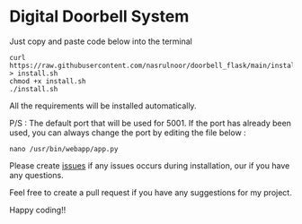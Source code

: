 # Digital Doorbell System
Just copy and paste code below into the terminal
```
curl https://raw.githubusercontent.com/nasrulnoor/doorbell_flask/main/install.sh > install.sh 
chmod +x install.sh
./install.sh
```
All the requirements will be installed automatically.

P/S : The default port that will be used for 5001. If the port has already been used, you can always change the port by editing the file below :
```
nano /usr/bin/webapp/app.py
```
Please create <a href=https://github.com/nasrulnoor/doorbell_flask/issues>issues</a>  if any issues occurs during installation, our if you have any questions.

Feel free to create a pull request if you have any suggestions for my project.

Happy coding!!
